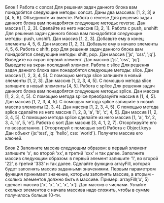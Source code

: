 Блок 1
Работа с concat
Для решения задач данного блока вам понадобятся следующие методы: concat.
	Даны два массива: [1, 2, 3] и [4, 5, 6]. Объедините их вместе. 
Работа с reverse
Для решения задач данного блока вам понадобятся следующие методы: reverse.
	Дан массив [1, 2, 3]. Сделайте из него массив [3, 2, 1]. 
Работа с push, unshift
Для решения задач данного блока вам понадобятся следующие методы: push, unshift.
	Дан массив [1, 2, 3]. Добавьте ему в конец элементы 4, 5, 6. 
 Дан массив [1, 2, 3]. Добавьте ему в начало элементы 4, 5, 6.
Работа с shift, pop
Для решения задач данного блока вам понадобятся следующие методы: shift, pop.
	Дан массив ['js', 'css', 'jq']. Выведите на экран первый элемент.
 Дан массив ['js', 'css', 'jq']. Выведите на экран последний элемент.
Работа с slice
Для решения задач данного блока вам понадобятся следующие методы: slice.
	Дан массив [1, 2, 3, 4, 5]. С помощью метода slice запишите в новый элементы [1, 2, 3].
 Дан массив [1, 2, 3, 4, 5]. С помощью метода slice запишите в новый элементы [4, 5].
Работа с splice
Для решения задач данного блока вам понадобятся следующие методы: splice.
	Дан массив [1, 2, 3, 4, 5]. С помощью метода splice преобразуйте массив в [1, 4, 5].
 Дан массив [1, 2, 3, 4, 5]. С помощью метода splice запишите в новый массив элементы [2, 3, 4].
 Дан массив [1, 2, 3, 4, 5]. С помощью метода splice сделайте из него массив [1, 2, 3, 'a', 'b', 'c', 4, 5].
 Дан массив [1, 2, 3, 4, 5]. С помощью метода splice сделайте из него массив [1, 'a', 'b', 2, 3, 4, 'c', 5, 'e'].
Работа с sort
	Дан массив [3, 4, 1, 2, 7]. Отсортируйте его по возрастанию. ( Отсортируй с помощью sort)
Работа с Object.keys
	Дан объект {js:'test', jq: 'hello', css: 'world'}. Получите массив его ключей.






Блок 2
Заполните массив следующим образом: в первый элемент запишите 'x', во второй 'xx', в третий 'xxx' и так далее.
Заполните массив следующим образом: в первый элемент запишите '1', во второй '22', в третий '333' и так далее.
Сделайте функцию arrayFill, которая будет заполнять массив заданными значениями. Первым параметром функция принимает значение, которым заполнять массив, а вторым - сколько элементов должно быть в массиве. Пример: arrayFill('x', 5) сделает массив ['x', 'x', 'x', 'x', 'x'].
Дан массив с числами. Узнайте сколько элементов с начала массива надо сложить, чтобы в сумме получилось больше 10-ти.



